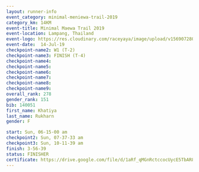 ```yaml
---
layout: runner-info 
event_category: minimal-meniewa-trail-2019 
category_km: 14KM 
event-title: Minimal Maewa Trail 2019 
event-location: Lampang, Thailand 
event-logo: https://res.cloudinary.com/raceyaya/image/upload/v1569072805/logo/minimal-trail_ktnvsp.jpg 
event-date:  14-Jul-19 
checkpoint-name2: W1 (T-2) 
checkpoint-name3: FINISH (T-4) 
checkpoint-name4: 
checkpoint-name5: 
checkpoint-name6: 
checkpoint-name7: 
checkpoint-name8: 
checkpoint-name9: 
overall_rank: 278
gender_rank: 151
bib: 140051
first_name: Khatiya
last_name: Rukharn
gender: F

start: Sun, 06-15-00 am
checkpoint2: Sun, 07-37-33 am
checkpoint3: Sun, 10-11-39 am
finish: 3-56-39
status: FINISHER
certificate: https://drive.google.com/file/d/1aRf_qMGnRctccocUycE5TbAR8DcMtDy_/view?usp=sharing
---
```

